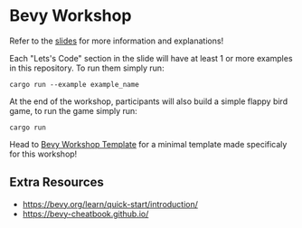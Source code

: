 # Bevy Workshop

Refer to the [slides](https://www.canva.com/design/DAGp2nU2bBI/Rt88f6HRw6TVZgDYodQNTQ/view?utm_content=DAGp2nU2bBI&utm_campaign=designshare&utm_medium=link2&utm_source=uniquelinks&utlId=h972c527e5a) for more information and explanations!

Each "Lets's Code" section in the slide will have at least 1 or more examples in this repository.
To run them simply run:

```
cargo run --example example_name
```

At the end of the workshop, participants will also build a simple flappy bird game, to run the game simply run:

```
cargo run
```

Head to [Bevy Workshop Template](https://github.com/rust-malaysia/bevy_workshop_template) for a minimal template made specificaly for this workshop!

## Extra Resources

- https://bevy.org/learn/quick-start/introduction/
- https://bevy-cheatbook.github.io/
